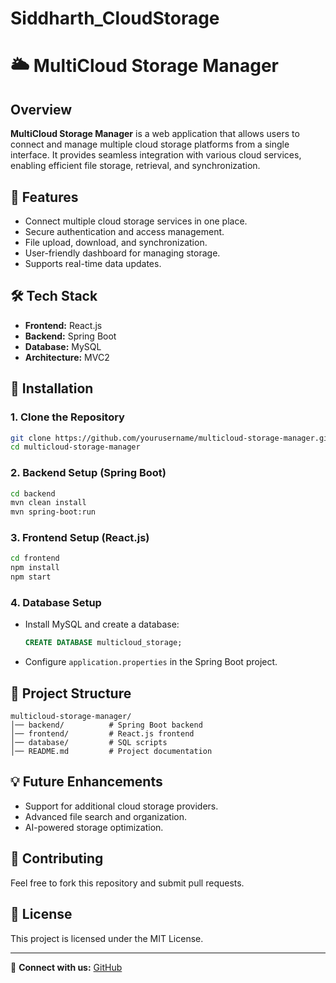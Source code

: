 # Siddharth_CloudStorage

# 🌥️ MultiCloud Storage Manager

## Overview
**MultiCloud Storage Manager** is a web application that allows users to connect and manage multiple cloud storage platforms from a single interface. It provides seamless integration with various cloud services, enabling efficient file storage, retrieval, and synchronization.

## 🚀 Features
- Connect multiple cloud storage services in one place.
- Secure authentication and access management.
- File upload, download, and synchronization.
- User-friendly dashboard for managing storage.
- Supports real-time data updates.

## 🛠️ Tech Stack
- **Frontend:** React.js  
- **Backend:** Spring Boot  
- **Database:** MySQL  
- **Architecture:** MVC2  

## 📌 Installation

### **1. Clone the Repository**
```sh
git clone https://github.com/yourusername/multicloud-storage-manager.git
cd multicloud-storage-manager
```

### **2. Backend Setup (Spring Boot)**
```sh
cd backend
mvn clean install
mvn spring-boot:run
```

### **3. Frontend Setup (React.js)**
```sh
cd frontend
npm install
npm start
```

### **4. Database Setup**
- Install MySQL and create a database:
  ```sql
  CREATE DATABASE multicloud_storage;
  ```
- Configure `application.properties` in the Spring Boot project.

## 📖 Project Structure
```
multicloud-storage-manager/
│── backend/          # Spring Boot backend
│── frontend/         # React.js frontend
│── database/         # SQL scripts
│── README.md         # Project documentation
```

## 💡 Future Enhancements
- Support for additional cloud storage providers.
- Advanced file search and organization.
- AI-powered storage optimization.

## 🤝 Contributing
Feel free to fork this repository and submit pull requests.

## 📜 License
This project is licensed under the MIT License.

---

🔗 **Connect with us:** [GitHub](https://github.com/yourusername/multicloud-storage-manager)


